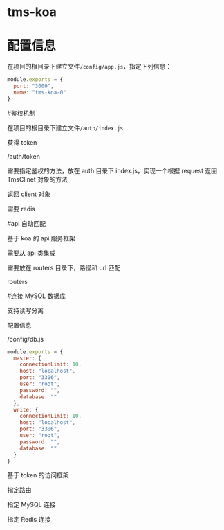 # tms-koa

# 配置信息

在项目的根目录下建立文件`/config/app.js`，指定下列信息：

```javascript
module.exports = {
  port: "3000",
  name: "tms-koa-0"
}
```

#鉴权机制

在项目的根目录下建立文件`/auth/index.js`

获得 token

/auth/token

需要指定鉴权的方法，放在 auth 目录下 index.js，实现一个根据 request 返回 TmsClinet 对象的方法

返回 client 对象

需要 redis

#api 自动匹配

基于 koa 的 api 服务框架

需要从 api 类集成

需要放在 routers 目录下，路径和 url 匹配

routers

#连接 MySQL 数据库

支持读写分离

配置信息

/config/db.js

```javascript
module.exports = {
  master: {
    connectionLimit: 10,
    host: "localhost",
    port: "3306",
    user: "root",
    password: "",
    database: ""
  },
  write: {
    connectionLimit: 10,
    host: "localhost",
    port: "3306",
    user: "root",
    password: "",
    database: ""
  }
}
```

基于 token 的访问框架

指定路由

指定 MySQL 连接

指定 Redis 连接
